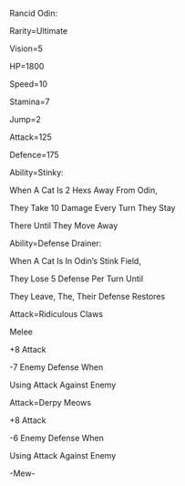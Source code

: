 Rancid Odin:

Rarity=Ultimate

Vision=5

HP=1800

Speed=10

Stamina=7

Jump=2

Attack=125

Defence=175

Ability=Stinky:

When A Cat Is 2 Hexs Away From Odin,

They Take 10 Damage Every Turn They Stay

There Until They Move Away

Ability=Defense Drainer:

When A Cat Is In Odin’s Stink Field,

They Lose 5 Defense Per Turn Until

They Leave, The, Their Defense Restores

Attack=Ridiculous Claws

Melee

+8 Attack

-7 Enemy Defense When 

Using Attack Against Enemy

Attack=Derpy Meows

+8 Attack

-6 Enemy Defense When

Using Attack Against Enemy

-Mew-
